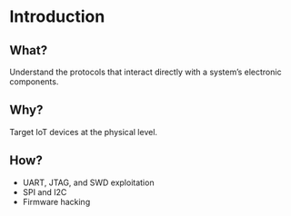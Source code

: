 # Introduction

## What?

Understand the protocols that interact directly with a system’s electronic components.

## Why?

Target IoT devices at the physical level.

## How?

* UART, JTAG, and SWD exploitation
* SPI and I2C
* Firmware hacking